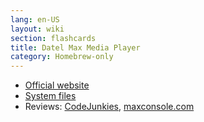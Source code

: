 ```yaml
---
lang: en-US
layout: wiki
section: flashcards
title: Datel Max Media Player
category: Homebrew-only
---
```


- [Official website](http://us.codejunkies.com/mpds/index.htm)
- [System files](https://github.com/DS-Homebrew/Flashcard-Firmware-Archive/blob/master/18958-MMPDS_v1.22.zip?raw=true)
- Reviews: [CodeJunkies](https://web.archive.org/web/20070526180552/http://uk.codejunkies.com/news_reviews.asp?c=&cr=&cs=&r=1&l=&page=1&p=17&i=8952&s=8), [maxconsole.com](https://www.maxconsole.com/threads/datel-max-media-player-for-ds-review.69/)
